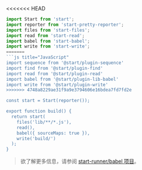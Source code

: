 <<<<<<< HEAD
```js
import Start from 'start';
import reporter from 'start-pretty-reporter';
import files from 'start-files';
import read from 'start-read';
import babel from 'start-babel';
import write from 'start-write';
=======
```js title="JavaScript"
import sequence from '@start/plugin-sequence'
import find from '@start/plugin-find'
import read from '@start/plugin-read'
import babel from '@start/plugin-lib-babel'
import write from '@start/plugin-write'
>>>>>>> 4748a8229ae31f9a9e3794606e16bdea7fd7fd2e

const start = Start(reporter());

export function build() {
  return start(
    files('lib/**/*.js'),
    read(),
    babel({ sourceMaps: true }),
    write('build/')
  );
}
```

<blockquote class="alert alert--info">
  <p>
    欲了解更多信息，请参阅 <a href="https://github.com/start-runner/babel">start-runner/babel 项目</a>。
  </p>
</blockquote>
